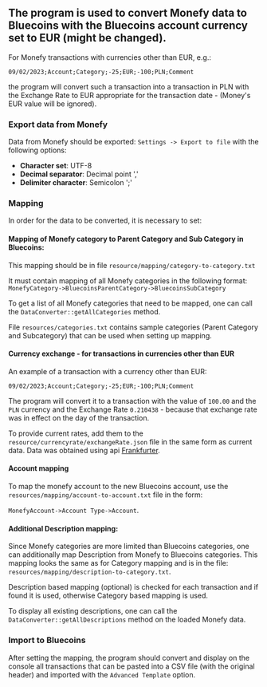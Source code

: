 ## The program is used to convert **Monefy** data to **Bluecoins** with the **Bluecoins** account currency set to EUR (might be changed).

For Monefy transactions with currencies other than EUR, e.g.: 

`09/02/2023;Account;Category;-25;EUR;-100;PLN;Comment`

the program will convert such a transaction into a transaction in PLN with the Exchange Rate to EUR appropriate for the transaction date - (Money's EUR value will be ignored).

### Export data from Monefy
Data from Monefy should be exported:
`Settings -> Export to file`
with the following options:

* **Character set**: UTF-8
* **Decimal separator**: Decimal point ','
* **Delimiter character**: Semicolon ';'


### Mapping
In order for the data to be converted, it is necessary to set:

#### Mapping of Monefy category to Parent Category and Sub Category in Bluecoins:
This mapping should be in file `resource/mapping/category-to-category.txt`

It must contain mapping of all Monefy categories in the following format: `MonefyCategory->BluecoinsParentCategory->BluecoinsSubCategory`

To get a list of all Monefy categories that need to be mapped, one can call the `DataConverter::getAllCategories` method.

File `resources/categories.txt` contains sample categories (Parent Category and Subcategory) that can be used when setting up mapping. 

#### Currency exchange - for transactions in currencies other than EUR

An example of a transaction with a currency other than EUR:

```09/02/2023;Account;Category;-25;EUR;-100;PLN;Comment```

The program will convert it to a transaction with the value of `100.00` and the `PLN` currency and the Exchange Rate `0.210438` - because 
that exchange rate was in effect on the day of the transaction.

To provide current rates, add them to the `resource/currencyrate/exchangeRate.json` file in the same form as current data.
Data was obtained using api [Frankfurter](https://github.com/hakanensari/frankfurter).

#### Account mapping
To map the monefy account to the new Bluecoins account, use the `resources/mapping/account-to-account.txt` file in the form:

`MonefyAccount->Account Type->Account`.

#### Additional Description mapping:
Since Monefy categories are more limited than Bluecoins categories, one can additionally map Description from Monefy to Bluecoins categories.
This mapping looks the same as for Category mapping and is in the file: `resources/mapping/description-to-category.txt`.

Description based mapping (optional) is checked for each transaction and if found it is used, otherwise Category based mapping is used.

To display all existing descriptions, one can call the `DataConverter::getAllDescriptions` method on the loaded Monefy data.

### Import to Bluecoins
After setting the mapping, the program should convert and display on the console all transactions that can be pasted into a CSV file
(with the original header) and imported with the `Advanced Template` option.